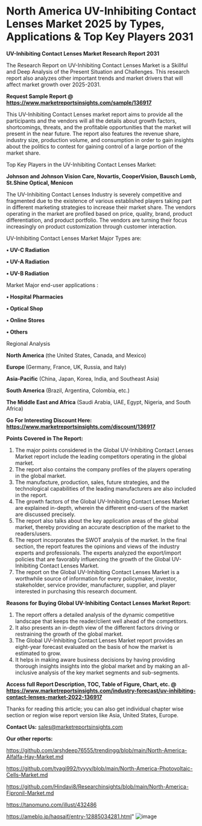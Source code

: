 # North America UV-Inhibiting Contact Lenses Market 2025 by Types, Applications & Top Key Players 2031

<strong>UV-Inhibiting Contact Lenses Market Research Report 2031</strong>

The Research Report on UV-Inhibiting Contact Lenses Market is a Skillful and Deep Analysis of the Present Situation and Challenges. This research report also analyzes other important trends and market drivers that will affect market growth over 2025-2031.

<strong>Request Sample Report @ <a href=https://www.marketreportsinsights.com/sample/136917>https://www.marketreportsinsights.com/sample/136917</a></strong>

This UV-Inhibiting Contact Lenses market report aims to provide all the participants and the vendors will all the details about growth factors, shortcomings, threats, and the profitable opportunities that the market will present in the near future. The report also features the revenue share, industry size, production volume, and consumption in order to gain insights about the politics to contest for gaining control of a large portion of the market share.

Top Key Players in the UV-Inhibiting Contact Lenses Market:

<strong>Johnson and Johnson Vision Care, Novartis, CooperVision, Bausch  Lomb, St.Shine Optical, Menicon</strong>

The UV-Inhibiting Contact Lenses Industry is severely competitive and fragmented due to the existence of various established players taking part in different marketing strategies to increase their market share. The vendors operating in the market are profiled based on price, quality, brand, product differentiation, and product portfolio. The vendors are turning their focus increasingly on product customization through customer interaction.

UV-Inhibiting Contact Lenses Market Major Types are:

<strong>• UV-C Radiation

• UV-A Radiation

• UV-B Radiation</strong>

Market Major end-user applications :

<strong>• Hospital Pharmacies

• Optical Shop

• Online Stores

• Others</strong>

Regional Analysis

</u><strong><b>North America</b></strong> (the United States, Canada, and Mexico)

<strong><b>Europe </b></strong>(Germany, France, UK, Russia, and Italy)

<strong><b>Asia-Pacific</b></strong> (China, Japan, Korea, India, and Southeast Asia)

<strong><b>South America</b></strong> (Brazil, Argentina, Colombia, etc.)

<strong><b>The Middle East and Africa</b></strong> (Saudi Arabia, UAE, Egypt, Nigeria, and South Africa)

<strong>Go For Interesting Discount Here: <a href=https://www.marketreportsinsights.com/discount/136917>https://www.marketreportsinsights.com/discount/136917</a></strong>

<strong>Points Covered in The Report:</strong>
<ol>
  <li>The major points considered in the Global UV-Inhibiting Contact Lenses Market report include the leading competitors operating in the global market.</li>
  <li>The report also contains the company profiles of the players operating in the global market.</li>
  <li>The manufacture, production, sales, future strategies, and the technological capabilities of the leading manufacturers are also included in the report.</li>
  <li>The growth factors of the Global UV-Inhibiting Contact Lenses Market are explained in-depth, wherein the different end-users of the market are discussed precisely.</li>
  <li>The report also talks about the key application areas of the global market, thereby providing an accurate description of the market to the readers/users.</li>
  <li>The report incorporates the SWOT analysis of the market. In the final section, the report features the opinions and views of the industry experts and professionals. The experts analyzed the export/import policies that are favorably influencing the growth of the Global UV-Inhibiting Contact Lenses Market.</li>
  <li>The report on the Global UV-Inhibiting Contact Lenses Market is a worthwhile source of information for every policymaker, investor, stakeholder, service provider, manufacturer, supplier, and player interested in purchasing this research document.</li>
</ol>
<strong>Reasons for Buying Global UV-Inhibiting Contact Lenses Market Report:</strong>

<ol>
  <li>The report offers a detailed analysis of the dynamic competitive landscape that keeps the reader/client well ahead of the competitors.</li>
  <li>It also presents an in-depth view of the different factors driving or restraining the growth of the global market.</li>
  <li>The Global UV-Inhibiting Contact Lenses Market report provides an eight-year forecast evaluated on the basis of how the market is estimated to grow.</li>
  <li>It helps in making aware business decisions by having providing thorough insights insights into the global market and by making an all-inclusive analysis of the key market segments and sub-segments.</li>
</ol>
<strong>Access full Report Description, TOC, Table of Figure, Chart, etc. @ <a href=https://www.marketreportsinsights.com/industry-forecast/uv-inhibiting-contact-lenses-market-2022-136917>https://www.marketreportsinsights.com/industry-forecast/uv-inhibiting-contact-lenses-market-2022-136917</a></strong>


Thanks for reading this article; you can also get individual chapter wise section or region wise report version like Asia, United States, Europe.

<strong>Contact Us:</strong>
sales@marketreportsinsights.com

<strong>Our other reports:</strong>

<a href=https://github.com/arshdeep76555/trendingg/blob/main/North-America-Alfalfa-Hay-Market.md>https://github.com/arshdeep76555/trendingg/blob/main/North-America-Alfalfa-Hay-Market.md</a>

<a href=https://github.com/tyagi992/tyyyy/blob/main/North-America-Photovoltaic-Cells-Market.md>https://github.com/tyagi992/tyyyy/blob/main/North-America-Photovoltaic-Cells-Market.md</a>

<a href=https://github.com/Hindavi8/Researchinsights/blob/main/North-America-Fipronil-Market.md>https://github.com/Hindavi8/Researchinsights/blob/main/North-America-Fipronil-Market.md</a>

<a href=https://tanomuno.com/illust/432486>https://tanomuno.com/illust/432486</a>

<a href=https://ameblo.jp/haqsaif/entry-12885034281.html>https://ameblo.jp/haqsaif/entry-12885034281.html</a>"
![image](https://github.com/user-attachments/assets/47a81c85-df47-4976-901a-c5af31baaa51)
